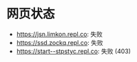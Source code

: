# 网页状态
- https://jsn.limkon.repl.co: 失败
- https://ssd.zockq.repl.co: 失败
- https://start--stpstyc.repl.co: 失败 (403)
